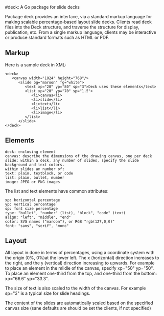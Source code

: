 #deck: A Go package for slide decks

Package deck provides an interface, via a standard markup language for making scalable percentage-based layout slide decks.
Clients read deck files into the Deck structure, and traverse the structure for display, publication, etc.
From a single markup language, clients may be interactive or produce standard formats such as HTML or PDF.

## Markup ##

Here is a sample deck in XML:

	<deck>
	   <canvas width="1024" height="768"/>
	      <slide bg="maroon" fg="white">
	         <text xp="20" yp="80" sp="3">Deck uses these elements</text>
	         <list xp="20" yp="70" sp="1.5">
	            <li>canvas<li>
	            <li>slide</li>
	            <li>text</li>
	            <li>list</li>
	            <li>image</li>
	         </list>
	      </slide>
	</deck>


## Elements ##

	deck: enclosing element 
	canvas: describe the dimensions of the drawing canvas, one per deck
	slide: within a deck, any number of slides, specify the slide background and text colors.
	within slides an number of:
	text: plain, textblock, or code
	list: plain, bullet, number
	image: JPEG or PNG images
	
The list and text elements have common attributes:

	xp: horizontal percentage
	yp: vertical percentage
	sp: font size percentage
	type: "bullet", "number" (list), "block", "code" (text)
	align: "left", "middle", "end"
	color: SVG names ("maroon"), or RGB "rgb(127,0,0)"
	font: "sans", "serif", "mono"
	
## Layout ##

All layout in done in terms of percentages, using a coordinate system with the origin (0%, 0%)at the lower left.
The x (horizontal) direction increases to the right, and the y (vertical) direction increasing to upwards.
For example to place an element in the miidle of the canvas, specify xp="50" yp="50". To place an element
one-third from the top, and one-third from the bottom: xp="66.6" yp="33.3".

The size of text is also scaled to the width of the canvas. For example sp="3" is a typical size for slide headings.

The content of the slides are automatically scaled based on the specified canvas size 
(sane defaults are should be set the clients, if not specified)
